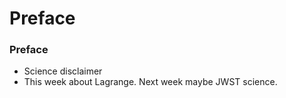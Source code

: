 # Preface

### Preface

* Science disclaimer
* This week about Lagrange. Next week maybe JWST science.
